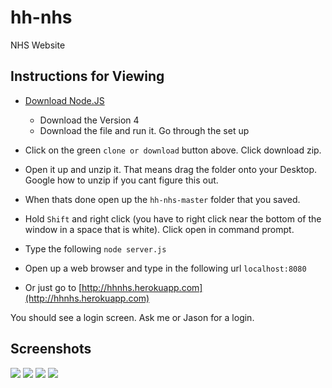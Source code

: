# hh-nhs
NHS Website

## Instructions for Viewing
- [Download Node.JS](https://nodejs.org/en/)
  - Download the Version 4
  - Download the file and run it. Go through the set up
  
- Click on the green `clone or download` button above. Click download zip.
- Open it up and unzip it. That means drag the folder onto your Desktop. Google how to unzip if you cant figure this out.
- When thats done open up the `hh-nhs-master` folder that you saved.
- Hold `Shift` and right click (you have to right click near the bottom of the window in a space that is white). Click open in command prompt.
- Type the following `node server.js`
- Open up a web browser and type in the following url `localhost:8080`
- Or just go to [http://hhnhs.herokuapp.com](http://hhnhs.herokuapp.com)

You should see a login screen. Ask me or Jason for a login.

## Screenshots
![](https://i.imgur.com/VFTUs1x.png)
![](https://i.imgur.com/F9jNYE9.png)
![](https://i.imgur.com/u1yf1sw.png)
![](https://i.imgur.com/qvRKls3.png)
